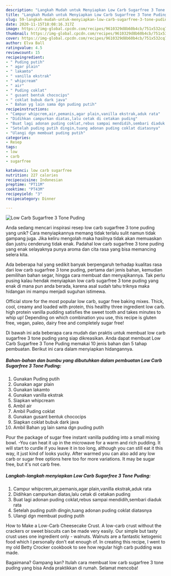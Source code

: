 ```yaml
---
description: "Langkah Mudah untuk Menyiapkan Low Carb Sugarfree 3 Tone Puding yang Lezat"
title: "Langkah Mudah untuk Menyiapkan Low Carb Sugarfree 3 Tone Puding yang Lezat"
slug: 59-langkah-mudah-untuk-menyiapkan-low-carb-sugarfree-3-tone-puding-yang-lezat
date: 2020-11-15T18:08:16.317Z
image: https://img-global.cpcdn.com/recipes/9610329d8b60b4cb/751x532cq70/low-carb-sugarfree-3-tone-puding-foto-resep-utama.jpg
thumbnail: https://img-global.cpcdn.com/recipes/9610329d8b60b4cb/751x532cq70/low-carb-sugarfree-3-tone-puding-foto-resep-utama.jpg
cover: https://img-global.cpcdn.com/recipes/9610329d8b60b4cb/751x532cq70/low-carb-sugarfree-3-tone-puding-foto-resep-utama.jpg
author: Elva Ball
ratingvalue: 4.5
reviewcount: 15
recipeingredient:
- " Puding putih"
- " agar plain"
- " lakamto"
- " vanilla ekstrak"
- " whipcream"
- " air"
- " Puding coklat"
- " gusant bentuk chococips"
- " coklat bubuk dark java"
- " Bahan yg lain sama dgn puding putih"
recipeinstructions:
- "Campur whipcrem,air,pemanis,agar plain,vanilla ekstrak,aduk rata"
- "Didihkan campurkan diatas,lalu cetak di cetakan puding"
- "Buat lagi adonan puding coklat,rebus sampai mendidih,sembari diaduk rata"
- "Setelah puding putih dingin,tuang adonan puding coklat diatasnya"
- "Ulangi dgn membuat puding putih"
categories:
- Resep
tags:
- low
- carb
- sugarfree

katakunci: low carb sugarfree 
nutrition: 227 calories
recipecuisine: Indonesian
preptime: "PT11M"
cooktime: "PT43M"
recipeyield: "3"
recipecategory: Dinner

---
```



![Low Carb Sugarfree 3 Tone Puding](https://img-global.cpcdn.com/recipes/9610329d8b60b4cb/751x532cq70/low-carb-sugarfree-3-tone-puding-foto-resep-utama.jpg)

Anda sedang mencari inspirasi resep low carb sugarfree 3 tone puding yang unik? Cara menyiapkannya memang tidak terlalu sulit namun tidak gampang juga. Jika keliru mengolah maka hasilnya tidak akan memuaskan dan justru cenderung tidak enak. Padahal low carb sugarfree 3 tone puding yang enak selayaknya punya aroma dan cita rasa yang bisa memancing selera kita.

Ada beberapa hal yang sedikit banyak berpengaruh terhadap kualitas rasa dari low carb sugarfree 3 tone puding, pertama dari jenis bahan, kemudian pemilihan bahan segar, hingga cara membuat dan menyajikannya. Tak perlu pusing kalau hendak menyiapkan low carb sugarfree 3 tone puding yang enak di mana pun anda berada, karena asal sudah tahu triknya maka hidangan ini mampu menjadi suguhan istimewa.

Official store for the most popular low carb, sugar free baking mixes. Thick, cool, creamy and loaded with protein, this healthy three ingredient low carb. high protein vanilla pudding satisfies the sweet tooth and takes minutes to whip up! Depending on which combination you use, this recipe is gluten free, vegan, paleo, dairy free and completely sugar free!


Di bawah ini ada beberapa cara mudah dan praktis untuk membuat low carb sugarfree 3 tone puding yang siap dikreasikan. Anda dapat membuat Low Carb Sugarfree 3 Tone Puding memakai 10 jenis bahan dan 5 tahap pembuatan. Berikut ini cara dalam menyiapkan hidangannya.

<!--inarticleads1-->

##### Bahan-bahan dan bumbu yang dibutuhkan dalam pembuatan Low Carb Sugarfree 3 Tone Puding:

1. Gunakan  Puding putih
1. Gunakan  agar plain
1. Gunakan  lakamto
1. Gunakan  vanilla ekstrak
1. Siapkan  whipcream
1. Ambil  air
1. Ambil  Puding coklat
1. Gunakan  gusant bentuk chococips
1. Siapkan  coklat bubuk dark java
1. Ambil  Bahan yg lain sama dgn puding putih


Pour the package of sugar free instant vanilla pudding into a small mixing bowl. -You can heat it up in the microwave for a warm and rich pudding. It will start to curdle if you leave it in too long, although you can still eat it this way, it just kind of looks yucky. After warmed you can also add any low carb or sugar free options here too for more variations. It may be sugar free, but it&#39;s not carb free. 

<!--inarticleads2-->

##### Langkah-langkah menyiapkan Low Carb Sugarfree 3 Tone Puding:

1. Campur whipcrem,air,pemanis,agar plain,vanilla ekstrak,aduk rata
1. Didihkan campurkan diatas,lalu cetak di cetakan puding
1. Buat lagi adonan puding coklat,rebus sampai mendidih,sembari diaduk rata
1. Setelah puding putih dingin,tuang adonan puding coklat diatasnya
1. Ulangi dgn membuat puding putih


How to Make a Low-Carb Cheesecake Crust. A low-carb crust without the crackers or sweet biscuits can be made very easily. Our simple but tasty crust uses one ingredient only - walnuts. Walnuts are a fantastic ketogenic food which I personally don&#39;t eat enough of. In creating this recipe, I went to my old Betty Crocker cookbook to see how regular high carb pudding was made. 

Bagaimana? Gampang kan? Itulah cara membuat low carb sugarfree 3 tone puding yang bisa Anda praktikkan di rumah. Selamat mencoba!
